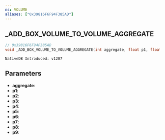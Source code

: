 ```yaml
---
ns: VOLUME
aliases: ["0x39816F6F94F385AD"]
---
```

## _ADD_BOX_VOLUME_TO_VOLUME_AGGREGATE

```c
// 0x39816F6F94F385AD
void _ADD_BOX_VOLUME_TO_VOLUME_AGGREGATE(int aggregate, float p1, float p2, float p3, float p4, float p5, float p6, float p7, float p8, float p9);
```

```
NativeDB Introduced: v1207
```

## Parameters
* **aggregate**:
* **p1**:
* **p2**:
* **p3**:
* **p4**:
* **p5**:
* **p6**:
* **p7**:
* **p8**:
* **p9**:

